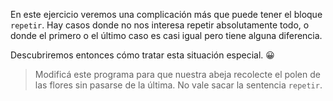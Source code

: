 <gs-attire
  attire-url="https://raw.githubusercontent.com/MumukiProject/mumuki-guia-gobstones-repeticion-simple-kids/master/assets/attires/config.json">
</gs-attire>

En este ejercicio veremos una complicación más que puede tener el bloque `repetir`. Hay casos donde no nos interesa repetir absolutamente todo, o donde el primero o el último caso es casi igual pero tiene alguna diferencia. 

Descubriremos entonces cómo tratar esta situación especial. :grinning:

> Modificá este programa para que nuestra abeja recolecte el polen de las flores sin pasarse de la última. No vale sacar la sentencia `repetir`. 
